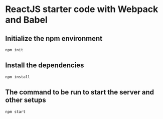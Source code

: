 # ReactJS starter code with Webpack and Babel

## Initialize the npm environment
`npm init`

## Install the dependencies
`npm install`

## The command to be run to start the server and other setups
`npm start`

